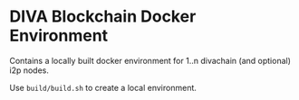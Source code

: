 # DIVA Blockchain Docker Environment

Contains a locally built docker environment for 1..n divachain (and optional) i2p nodes.

Use `build/build.sh` to create a local environment.  